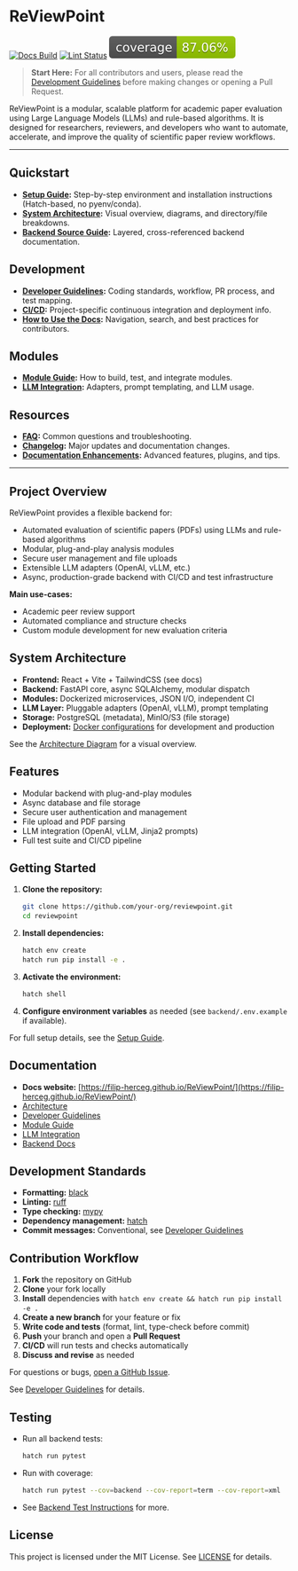 # ReViewPoint

[![Docs Build](https://github.com/filip-herceg/ReViewPoint/actions/workflows/docs.yaml/badge.svg "Docs Build Status")](https://github.com/filip-herceg/ReViewPoint/actions/workflows/docs.yaml)
[![Lint Status](https://github.com/filip-herceg/ReViewPoint/actions/workflows/docs.yaml/badge.svg?label=lint "Lint Status")](https://github.com/filip-herceg/ReViewPoint/actions/workflows/docs.yaml)
![Test Coverage](docs/content/images/coverage.svg "Test Coverage Badge")

> **Start Here:** For all contributors and users, please read the [Development Guidelines](https://filip-herceg.github.io/ReViewPoint/dev-guidelines/) before making changes or opening a Pull Request.

ReViewPoint is a modular, scalable platform for academic paper evaluation using Large Language Models (LLMs) and rule-based algorithms. It is designed for researchers, reviewers, and developers who want to automate, accelerate, and improve the quality of scientific paper review workflows.

---

## Quickstart

- **[Setup Guide](https://filip-herceg.github.io/ReViewPoint/setup/):** Step-by-step environment and installation instructions (Hatch-based, no pyenv/conda).
- **[System Architecture](https://filip-herceg.github.io/ReViewPoint/architecture/):** Visual overview, diagrams, and directory/file breakdowns.
- **[Backend Source Guide](https://filip-herceg.github.io/ReViewPoint/backend-source-guide/):** Layered, cross-referenced backend documentation.

## Development

- **[Developer Guidelines](https://filip-herceg.github.io/ReViewPoint/dev-guidelines/):** Coding standards, workflow, PR process, and test mapping.
- **[CI/CD](https://filip-herceg.github.io/ReViewPoint/ci-cd/):** Project-specific continuous integration and deployment info.
- **[How to Use the Docs](https://filip-herceg.github.io/ReViewPoint/how-to-use-docs/):** Navigation, search, and best practices for contributors.

## Modules

- **[Module Guide](https://filip-herceg.github.io/ReViewPoint/module-guide/):** How to build, test, and integrate modules.
- **[LLM Integration](https://filip-herceg.github.io/ReViewPoint/llm-integration/):** Adapters, prompt templating, and LLM usage.

## Resources

- **[FAQ](https://filip-herceg.github.io/ReViewPoint/faq/):** Common questions and troubleshooting.
- **[Changelog](https://filip-herceg.github.io/ReViewPoint/changelog/):** Major updates and documentation changes.
- **[Documentation Enhancements](https://filip-herceg.github.io/ReViewPoint/documentation-enhancements/):** Advanced features, plugins, and tips.

---

## Project Overview

ReViewPoint provides a flexible backend for:

- Automated evaluation of scientific papers (PDFs) using LLMs and rule-based algorithms
- Modular, plug-and-play analysis modules
- Secure user management and file uploads
- Extensible LLM adapters (OpenAI, vLLM, etc.)
- Async, production-grade backend with CI/CD and test infrastructure

**Main use-cases:**

- Academic peer review support
- Automated compliance and structure checks
- Custom module development for new evaluation criteria

## System Architecture

- **Frontend:** React + Vite + TailwindCSS (see docs)
- **Backend:** FastAPI core, async SQLAlchemy, modular dispatch
- **Modules:** Dockerized microservices, JSON I/O, independent CI
- **LLM Layer:** Pluggable adapters (OpenAI, vLLM), prompt templating
- **Storage:** PostgreSQL (metadata), MinIO/S3 (file storage)
- **Deployment:** [Docker configurations](backend/deployment/docker/DOCKER-GUIDE.md) for development and production

See the [Architecture Diagram](https://filip-herceg.github.io/ReViewPoint/architecture/) for a visual overview.

## Features

- Modular backend with plug-and-play modules
- Async database and file storage
- Secure user authentication and management
- File upload and PDF parsing
- LLM integration (OpenAI, vLLM, Jinja2 prompts)
- Full test suite and CI/CD pipeline

## Getting Started

1. **Clone the repository:**

   ```bash
   git clone https://github.com/your-org/reviewpoint.git
   cd reviewpoint
   ```

2. **Install dependencies:**

   ```bash
   hatch env create
   hatch run pip install -e .
   ```

3. **Activate the environment:**

   ```bash
   hatch shell
   ```

4. **Configure environment variables** as needed (see `backend/.env.example` if available).

For full setup details, see the [Setup Guide](https://filip-herceg.github.io/ReViewPoint/setup/).

## Documentation

- **Docs website:** [https://filip-herceg.github.io/ReViewPoint/](https://filip-herceg.github.io/ReViewPoint/)
- [Architecture](https://filip-herceg.github.io/ReViewPoint/architecture/)
- [Developer Guidelines](https://filip-herceg.github.io/ReViewPoint/dev-guidelines/)
- [Module Guide](https://filip-herceg.github.io/ReViewPoint/module-guide/)
- [LLM Integration](https://filip-herceg.github.io/ReViewPoint/llm-integration/)
- [Backend Docs](https://filip-herceg.github.io/ReViewPoint/backend/)

## Development Standards

- **Formatting:** [black](https://black.readthedocs.io/)
- **Linting:** [ruff](https://docs.astral.sh/ruff/)
- **Type checking:** [mypy](https://mypy-lang.org/)
- **Dependency management:** [hatch](https://hatch.pypa.io/)
- **Commit messages:** Conventional, see [Developer Guidelines](https://filip-herceg.github.io/ReViewPoint/dev-guidelines/)

## Contribution Workflow

1. **Fork** the repository on GitHub
2. **Clone** your fork locally
3. **Install** dependencies with `hatch env create && hatch run pip install -e .`
4. **Create a new branch** for your feature or fix
5. **Write code and tests** (format, lint, type-check before commit)
6. **Push** your branch and open a **Pull Request**
7. **CI/CD** will run tests and checks automatically
8. **Discuss and revise** as needed

For questions or bugs, [open a GitHub Issue](https://github.com/filip-herceg/ReViewPoint/issues).

See [Developer Guidelines](https://filip-herceg.github.io/ReViewPoint/dev-guidelines/) for details.

## Testing

- Run all backend tests:

  ```bash
  hatch run pytest
  ```

- Run with coverage:

  ```bash
  hatch run pytest --cov=backend --cov-report=term --cov-report=xml
  ```

- See [Backend Test Instructions](https://filip-herceg.github.io/ReViewPoint/backend/test-instructions/) for more.

## License

This project is licensed under the MIT License. See [LICENSE](LICENSE) for details.
